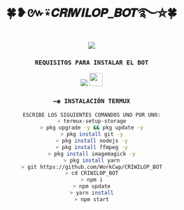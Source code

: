 <h1 align='center'>🍀❥៚⍣𝘾𝙍𝙄𝙒𝙄𝙇𝙊𝙋_𝘽𝙊𝙏࿐⛦🍀</h1>

<div align="center">

<a href="http://wa.me/573244488043" target="blank"><img src="https://img.shields.io/badge/⍣ᴄʀɪᴡɪʟᴏᴘ࿐_CREADOR-25D366?style=for-the-badge&logo=whatsapp&logoColor=white" />


  </a>
  
### `REQUISITOS PARA INSTALAR EL BOT`
  <p align="hihg">      
   
<a href="https://www.mediafire.com/file/nbe32g0kjl99yul/Termux_0.119.1.apk/file
" target="_blank"> <img src="https://img.shields.io/badge/-DESCARGAR_TERMUX-%23E4405F?style=for-the-badge&logo=DESCARGAR_TERMUX&logoColor=black" target="_blank"></a> <img src="https://github.com/DIEGO-OFC/DORRAT-BOT-MD/blob/main/galeria/unnamed.png" height="30px">

### `—◉ INSTALACIÓN TERMUX`
```bash
ESCRIBE LOS SIGUIENTES COMANDOS UNO POR UNO:
> termux-setup-storage
> pkg upgrade -y && pkg update -y
> pkg install git -y
> pkg install nodejs -y
> pkg install ffmpeg -y
> pkg install imagemagick -y
> pkg install yarn
> git https://github.com/WorkCwp/CRIWILOP_BOT
> cd CRIWILOP_BOT
> npm i
> npm update
> yarn install
> npm start
```
